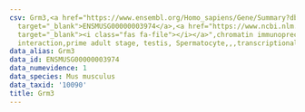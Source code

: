 ```yaml
---
csv: Grm3,<a href="https://www.ensembl.org/Homo_sapiens/Gene/Summary?db=core;g=ENSMUSG00000003974"
  target="_blank">ENSMUSG00000003974</a>,<a href="https://www.ncbi.nlm.nih.gov/pubmed/25450459"
  target="_blank"><i class="fas fa-file"></i></a>",chromatin immunoprecipitation assay,direct
  interaction,prime adult stage, testis, Spermatocyte,,,transcriptional regulation,
data_alias: Grm3
data_id: ENSMUSG00000003974
data_numevidence: 1
data_species: Mus musculus
data_taxid: '10090'
title: Grm3
---
```

